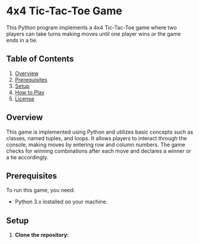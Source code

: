# 4x4 Tic-Tac-Toe Game

This Python program implements a 4x4 Tic-Tac-Toe game where two players can take turns making moves until one player wins or the game ends in a tie.

## Table of Contents

1. [Overview](#overview)
2. [Prerequisites](#prerequisites)
3. [Setup](#setup)
4. [How to Play](#how-to-play)
5. [License](#license)

## Overview

This game is implemented using Python and utilizes basic concepts such as classes, named tuples, and loops. It allows players to interact through the console, making moves by entering row and column numbers. The game checks for winning combinations after each move and declares a winner or a tie accordingly.

## Prerequisites

To run this game, you need:
- Python 3.x installed on your machine.

## Setup

1. **Clone the repository:**
